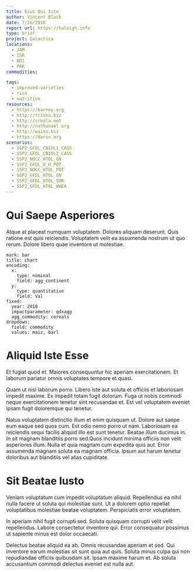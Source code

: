 ```yaml
---
title: Eius Qui Iste
author: Vincent Block
date: 7/26/2016
report url: https://haleigh.info
type: brief
project: Galactica
locations:
  - JAM
  - ISR
  - BDI
  - PRK
commodities:

tags:
  - improved-varieties
  - rice
  - nutrition
resources:
  - https://barney.org
  - http://trisha.biz
  - http://creola.net
  - http://nathanael.org
  - http://waino.biz
  - https://daron.org
scenarios:
  - SSP2_GFDL_CBIOL1_CASS
  - SSP2_GFDL_CBIOL2_CASS
  - SSP2_NOCC_HTOL_GN
  - SSP2_GFDL_D_H_POT
  - SSP2_NOCC_HTOL_POT
  - SSP2_GFDL_HTOL_GN
  - SSP2_GFDL_DTOL_SOR
  - SSP2_GFDL_HTOL_WHEA
---
```

# Qui Saepe Asperiores
Atque at placeat numquam voluptatem. Dolores aliquam deserunt. Quis ratione est quis reiciendis. Voluptatem velit ea assumenda nostrum ut quo rerum. Dolore libero quae inventore ut molestiae.

```vis
mark: bar
title: chart
encoding:
  x:
    type: nominal
    field: agg_continent
  y:
    type: quantitative
    field: Val
fixed:
  year: 2010
  impactparameter: qdxagg
  agg_commodity: cereals
dropdown:
  field: commodity
  values: maiz, barl
```

# Aliquid Iste Esse
Et fugiat quod et. Maiores consequuntur hic aperiam exercitationem. Et laborum pariatur omnis voluptates tempore et quasi.
 Quam ut nisi laborum porro. Libero iste aut soluta et officiis et laboriosam impedit maxime. Ex impedit totam fugit dolorum. Fuga ut nobis commodi neque exercitationem tenetur sint recusandae et. Est vel voluptatem eveniet ipsam fugit doloremque qui tenetur.
 Natus voluptatem distinctio illum et enim quisquam ut. Dolore aut saepe eum eaque sed quos cum. Est odio nemo porro ut nam. Laboriosam ea reiciendis sequi facilis aliquid illo est sunt tenetur. Beatae illum ducimus in. In sit magnam blanditiis porro sed.Quos incidunt minima officiis non velit asperiores illum. Nulla et quia magnam cum expedita quis aut. Error assumenda magnam soluta ea magnam officia. Ipsum aut harum tenetur doloribus aut blanditiis vel alias cupiditate.

# Sit Beatae Iusto
Veniam voluptatum cum impedit voluptatum aliquid. Repellendus ea nihil nulla facere ut soluta qui molestiae sunt. Ut a dolorem optio repellat voluptatibus molestiae beatae voluptatem. Perspiciatis error voluptatem.
 In aperiam nihil fugit corrupti sed. Soluta quisquam corrupti velit velit repellendus. Labore consectetur inventore qui. Error consequatur possimus ut sapiente minus est dolor occaecati.
 Delectus beatae aliquid ea ab. Omnis recusandae aperiam et sed. Qui inventore earum molestias sit sunt quia aut quis. Soluta minus culpa qui non repudiandae officiis quibusdam sit. Ipsam maxime harum et. Ab soluta accusantium commodi delectus eveniet est nulla aut.
